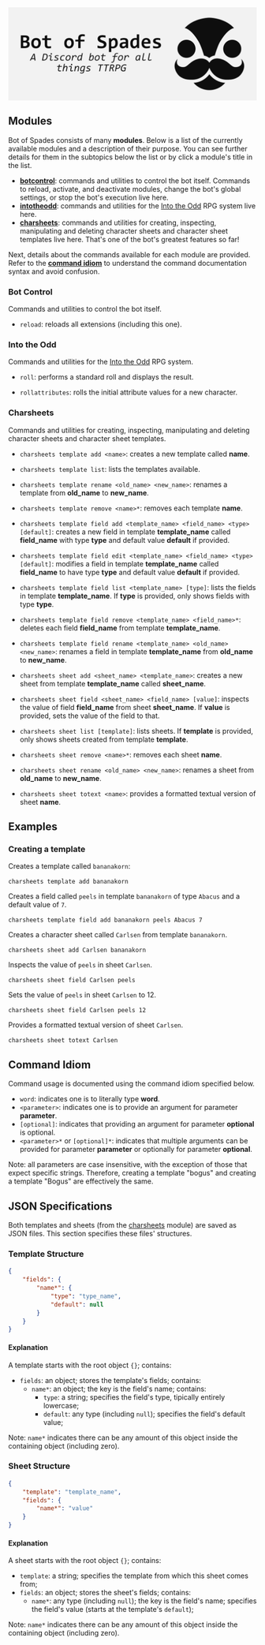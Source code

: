 <img src="img/bot-of-spades-github-banner.png" align="center" />

## Modules

Bot of Spades consists of many **modules**. Below is a list of the currently
available modules and a description of their purpose. You can see further
details for them in the subtopics below the list or by click a module's title
in the list.

- [**botcontrol**](#bot-control): commands and utilities to control the bot
  itself. Commands to reload, activate, and deactivate modules, change the
  bot's global settings, or stop the bot's execution live here.
- [**intotheodd**](#into-the-odd): commands and utilities for the [Into the
  Odd](https://freeleaguepublishing.com/en/store/?product_id=7749919539458) RPG
  system live here.
- [**charsheets**](#charsheets): commands and utilities for creating,
  inspecting, manipulating and deleting character sheets and character sheet
  templates live here. That's one of the bot's greatest features so far!

Next, details about the commands available for each module are provided. Refer
to the [**command idiom**](#command-idiom) to understand the command
documentation syntax and avoid confusion.

### Bot Control

Commands and utilities to control the bot itself.

- `reload`: reloads all extensions (including this one).

### Into the Odd

Commands and utilities for the [Into the
Odd](https://freeleaguepublishing.com/en/store/?product_id=7749919539458) RPG
system.

- `roll`: performs a standard roll and displays the result.

- `rollattributes`: rolls the initial attribute values for a new character.

### Charsheets

Commands and utilities for creating, inspecting, manipulating and deleting
character sheets and character sheet templates.

- `charsheets template add <name>`: creates a new template called **name**.

- `charsheets template list`: lists the templates available.

- `charsheets template rename <old_name> <new_name>`: renames a template from
  **old_name** to **new_name**.

- `charsheets template remove <name>*`: removes each template **name**.

- `charsheets template field add <template_name> <field_name> <type>
  [default]`: creates a new field in template **template_name** called
  **field_name** with type **type** and default value **default** if provided.

- `charsheets template field edit <template_name> <field_name> <type>
  [default]`: modifies a field in template **template_name** called
  **field_name** to have type **type** and default value **default** if
  provided.

- `charsheets template field list <template_name> [type]`: lists the fields in
  template **template_name**. If **type** is provided, only shows fields with
  type **type**.

- `charsheets template field remove <template_name> <field_name>*`: deletes
  each field **field_name** from template **template_name**.

- `charsheets template field rename <template_name> <old_name> <new_name>`:
  renames a field in template **template_name** from **old_name** to
  **new_name**.

- `charsheets sheet add <sheet_name> <template_name>`: creates a new sheet from
  template **template_name** called **sheet_name**.

- `charsheets sheet field <sheet_name> <field_name> [value]`: inspects the
  value of field **field_name** from sheet **sheet_name**. If **value** is
  provided, sets the value of the field to that.

- `charsheets sheet list [template]`: lists sheets. If **template** is
  provided, only shows sheets created from template **template**.

- `charsheets sheet remove <name>*`: removes each sheet **name**.

- `charsheets sheet rename <old_name> <new_name>`: renames a sheet from
  **old_name** to **new_name**.

- `charsheets sheet totext <name>`: provides a formatted textual version of
  sheet **name**.

## Examples

### Creating a template

Creates a template called `bananakorn`:
```
charsheets template add bananakorn
```

Creates a field called `peels` in template `bananakorn` of type `Abacus` and a
default value of `7`.
```
charsheets template field add bananakorn peels Abacus 7
```

Creates a character sheet called `Carlsen` from template `bananakorn`.
```
charsheets sheet add Carlsen bananakorn
```

Inspects the value of `peels` in sheet `Carlsen`.
```
charsheets sheet field Carlsen peels
```

Sets the value of `peels` in sheet `Carlsen` to 12.
```
charsheets sheet field Carlsen peels 12
```

Provides a formatted textual version of sheet `Carlsen`.
```
charsheets sheet totext Carlsen
```

## Command Idiom

Command usage is documented using the command idiom specified below.

- `word`: indicates one is to literally type **word**.
- `<parameter>`: indicates one is to provide an argument for parameter
  **parameter**.
- `[optional]`: indicates that providing an argument for parameter **optional**
  is optional.
- `<parameter>*` or `[optional]*`: indicates that multiple arguments can be
  provided for parameter **parameter** or optionally for parameter
  **optional**.

Note: all parameters are case insensitive, with the exception of those that
expect specific strings. Therefore, creating a template "bogus" and creating a
template "Bogus" are effectively the same.

## JSON Specifications

Both templates and sheets (from the [charsheets](#charsheets) module) are saved
as JSON files. This section specifies these files' structures.

### Template Structure

```json
{
    "fields": {
        "name*": {
            "type": "type_name",
            "default": null
        }
    }
}
```

#### Explanation

A template starts with the root object `{}`; contains:

- `fields`: an object; stores the template's fields; contains:
    - `name*`: an object; the key is the field's name; contains:
        - `type`: a string; specifies the field's type, tipically entirely
          lowercase;
        - `default`: any type (including `null`); specifies the field's
          default value;

Note: `name*` indicates there can be any amount of this object inside the
containing object (including zero).

### Sheet Structure

```json
{
    "template": "template_name",
    "fields": {
        "name*": "value"
    }
}
```

#### Explanation

A sheet starts with the root object `{}`; contains:

- `template`: a string; specifies the template from which this sheet comes
  from;
- `fields`: an object; stores the sheet's fields; contains:
    - `name*`: any type (including `null`); the key is the field's name;
      specifies the field's value (starts at the template's `default`);

Note: `name*` indicates there can be any amount of this object inside the
containing object (including zero).
